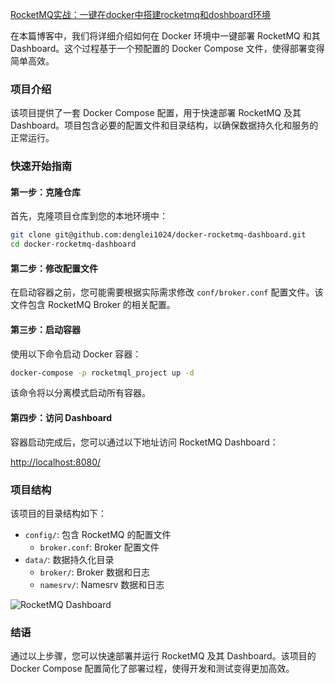 [RocketMQ实战：一键在docker中搭建rocketmq和doshboard环境](https://github.com/denglei1024/denglei1024.github.io/issues/8)

在本篇博客中，我们将详细介绍如何在 Docker 环境中一键部署 RocketMQ 和其 Dashboard。这个过程基于一个预配置的 Docker Compose 文件，使得部署变得简单高效。

### 项目介绍

该项目提供了一套 Docker Compose 配置，用于快速部署 RocketMQ 及其 Dashboard。项目包含必要的配置文件和目录结构，以确保数据持久化和服务的正常运行。

### 快速开始指南

#### 第一步：克隆仓库

首先，克隆项目仓库到您的本地环境中：

```bash
git clone git@github.com:denglei1024/docker-rocketmq-dashboard.git
cd docker-rocketmq-dashboard
```

#### 第二步：修改配置文件

在启动容器之前，您可能需要根据实际需求修改 `conf/broker.conf` 配置文件。该文件包含 RocketMQ Broker 的相关配置。

#### 第三步：启动容器

使用以下命令启动 Docker 容器：

```bash
docker-compose -p rocketmql_project up -d
```

该命令将以分离模式启动所有容器。

#### 第四步：访问 Dashboard

容器启动完成后，您可以通过以下地址访问 RocketMQ Dashboard：

[http://localhost:8080/](http://localhost:8080)

### 项目结构

该项目的目录结构如下：

- `config/`: 包含 RocketMQ 的配置文件
  - `broker.conf`: Broker 配置文件
- `data/`: 数据持久化目录
  - `broker/`: Broker 数据和日志
  - `namesrv/`: Namesrv 数据和日志

![RocketMQ Dashboard](https://github.com/denglei1024/docker-rocketmq-dashboard/assets/16712298/6381ad11-2a18-4302-877a-f947bfa0fbb4)

### 结语

通过以上步骤，您可以快速部署并运行 RocketMQ 及其 Dashboard。该项目的 Docker Compose 配置简化了部署过程，使得开发和测试变得更加高效。

